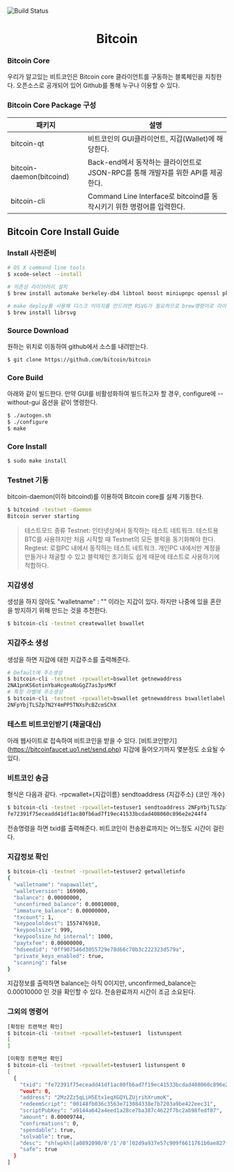 
![Build Status](https://steemitimages.com/300x200/https://en.bitcoin.it/w/images/en/c/cb/BC_Logotype.png)
# <center>Bitcoin</center>
### Bitcoin Core
우리가 알고있는 비트코인은 Bitcoin core 클라이언트를 구동하는 블록체인을 지칭한다.
오픈소스로 공개되어 있어 Github를 통해 누구나 이용할 수 있다.


### Bitcoin Core Package 구성
| 패키지 | 설명 |
| ------ | ------ |
| bitcoin-qt | 비트코인의 GUI클라이언트, 지갑(Wallet)에 해당한다.|
| bitcoin-daemon(bitcoind) | Back-end에서 동작하는 클라이언트로 JSON-RPC를 통해 개발자를 위한 API를 제공한다. |
| bitcoin-cli | Command Line Interface로 bitcoind를 동작시키기 위한 명령어를 입력한다. |


## Bitcoin Core Install Guide
### Install 사전준비
```sh
# OS X command line tools
$ xcode-select --install
```
```sh
# 의존성 라이브러리 설치
$ brew install automake berkeley-db4 libtool boost miniupnpc openssl pkg-config protobuf python qt libevent
```

```sh
# make deploy를 사용해 디스크 이미지를 만드려면 RSVG가 필요하므로 brew명령어로 라이브러리 설치
$ brew install librsvg
```

### Source Download
원하는 위치로 이동하여 github에서 소스를 내려받는다.
```sh
$ git clone https://github.com/bitcoin/bitcoin
```
### Core Build
아래와 같이 빌드한다.
만약 GUI를 비활성화하여 빌드하고자 할 경우, configure에 --without-gui 옵션을 같이 명령한다.
```sh
$ ./autogen.sh
$ ./configure
$ make
```

### Core Install
```sh
$ sudo make install
```



### Testnet 기동
bitcoin-daemon(이하 bitcoind)를 이용하여 Bitcoin core를 실제 기동한다.
```sh
$ bitcoind -testnet -daemon
Bitcoin server starting
```
> 테스트모드 종류
> Testnet: 인터넷상에서 동작하는 테스트 네트워크. 테스트용 BTC를 사용하지만 처음 시작할 때 Testnet의 모든 블럭을 동기화해야 한다.
> Regtest: 로컬PC 내에서 동작하는 테스트 네트워크. 개인PC 내에서만 계정을 만들거나 채굴할 수 있고 블럭체인 초기화도 쉽게 때문에 테스트로 사용하기에 적합하다.

### 지갑생성
생성을 하지 않아도 "walletname" : "" 이라는 지갑이 있다.
하지만 나중에 있을 혼란을 방지하기 위해 만드는 것을 추천한다.
```sh
$ bitcoin-cli -testnet createwallet bswallet
```

### 지갑주소 생성
생성을 하면 지갑에 대한 지갑주소를 출력해준다.
```sh
# Default에 주소생성
$ bitcoin-cli -testnet -rpcwallet=bswallet getnewaddress
2NA1pnKS6otinYbaHcgeaNoGgZ7as3psMKf
# 특정 라벨에 주소생성
$ bitcoin-cli -testnet -rpcwallet=bswallet getnewaddress bswalletlabel
2NFpYbjTLSZp7N2Y4mPP5TNXsPcBZcmSChX
```

### 테스트 비트코인받기 (채굴대신)
아래 웹사이트로 접속하여 비트코인을 받을 수 있다. [비트코인받기] (https://bitcoinfaucet.uo1.net/send.php)
지갑에 들어오기까지 몇분정도 소요될 수 있다.

### 비트코인 송금
형식은 다음과 같다.
-rpcwallet={지갑이름} sendtoaddress {지갑주소} {코인 개수}
```sh
$ bitcoin-cli -testnet -rpcwallet=testuser1 sendtoaddress 2NFpYbjTLSZp7N2Y4mPP5TNXsPcBZcmSChX 0.0001
fe72391f75eceadd41df1ac80fb6ad7f19ec41533bcdad408060c896e2e244f4
```
전송명령을 하면 txid를 출력해준다.
비트코인이 전송완료까지는 어느정도 시간이 걸린다.

### 지갑정보 확인
```sh
$ bitcoin-cli -testnet -rpcwallet=testuser2 getwalletinfo
{
  "walletname": "napawallet",
  "walletversion": 169900,
  "balance": 0.00000000,
  "unconfirmed_balance": 0.00010000,
  "immature_balance": 0.00000000,
  "txcount": 1,
  "keypoololdest": 1557476910,
  "keypoolsize": 999,
  "keypoolsize_hd_internal": 1000,
  "paytxfee": 0.00000000,
  "hdseedid": "0ff907546d3055729e78d66c70b3c222323d579a",
  "private_keys_enabled": true,
  "scanning": false
}
```
지갑정보를 출력하면 balance는 아직 0이지만, unconfirmed_balance는 0.00010000 인 것을 확인할 수 있다.
전송완료까지 시간이 조금 소요된다.

### 그외의 명령어
```sh
[확정된 트랜잭션 확인]
$ bitcoin-cli -testnet -rpcwallet=testuser1  listunspent
[
]

[미확정 트랜잭션 확인]
$ bitcoin-cli -testnet -rpcwallet=testuser1 listunspent 0
[
  {
    "txid": "fe72391f75eceadd41df1ac80fb6ad7f19ec41533bcdad408060c896e2e244f4",
    "vout": 0,
    "address": "2Mz2Zz5qLiH5Etx1eqXGQYLZUjrihXrumoK",
    "redeemScript": "00148fb036c3563e713084338e7b7203a9be422eec31",
    "scriptPubKey": "a9144a642a4eed1a28ce7ba387c4622f7bc2ab98fedf87",
    "amount": 0.00009744,
    "confirmations": 0,
    "spendable": true,
    "solvable": true,
    "desc": "sh(wpkh([a0892090/0'/1'/0']02d9a937e57c909f6611761b0ae827f9d6eaf2894675d17aceb0fecd8e3eca8a98))#4x9kz08n",
    "safe": true
  }
]
```



